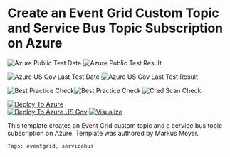 # Create an Event Grid Custom Topic and Service Bus Topic Subscription on Azure

![Azure Public Test Date](https://azurequickstartsservice.blob.core.windows.net/badges/101-event-grid-servicebus-topic/PublicLastTestDate.svg)
![Azure Public Test Result](https://azurequickstartsservice.blob.core.windows.net/badges/101-event-grid-servicebus-topic/PublicDeployment.svg)

![Azure US Gov Last Test Date](https://azurequickstartsservice.blob.core.windows.net/badges/101-event-grid-servicebus-topic/FairfaxLastTestDate.svg)
![Azure US Gov Last Test Result](https://azurequickstartsservice.blob.core.windows.net/badges/101-event-grid-servicebus-topic/FairfaxDeployment.svg)

![Best Practice Check](https://azurequickstartsservice.blob.core.windows.net/badges/101-event-grid-servicebus-topic/BestPracticeResult.svg)![Best Practice Check](https://azurequickstartsservice.blob.core.windows.net/badges/101-event-grid-servicebus-topic/BestPracticeResult.svg)
![Cred Scan Check](https://azurequickstartsservice.blob.core.windows.net/badges/101-event-grid-servicebus-topic/CredScanResult.svg)

[![Deploy To Azure](https://raw.githubusercontent.com/fathym-it/azure-quickstart-templates/master/1-CONTRIBUTION-GUIDE/images/deploytoazure.svg?sanitize=true)](https://portal.azure.com/#create/Microsoft.Template/uri/https%3A%2F%2Fraw.githubusercontent.com%2Ffathym-it%2Fazure-quickstart-templates%2Fmaster%2F101-event-grid-servicebus-topic%2Fazuredeploy.json)  
[![Deploy To Azure US Gov](https://raw.githubusercontent.com/fathym-it/azure-quickstart-templates/master/1-CONTRIBUTION-GUIDE/images/deploytoazuregov.svg?sanitize=true)](https://portal.azure.us/#create/Microsoft.Template/uri/https%3A%2F%2Fraw.githubusercontent.com%2Ffathym-it%2Fazure-quickstart-templates%2Fmaster%2F101-event-grid-servicebus-topic%2Fazuredeploy.json)
[![Visualize](https://raw.githubusercontent.com/fathym-it/azure-quickstart-templates/master/1-CONTRIBUTION-GUIDE/images/visualizebutton.svg?sanitize=true)](http://armviz.io/#/?load=https%3A%2F%2Fraw.githubusercontent.com%2Ffathym-it%2Fazure-quickstart-templates%2Fmaster%2F101-event-grid-servicebus-topic%2Fazuredeploy.json)

This template creates an Event Grid custom topic and a service bus topic subscription on Azure. Template was authored by Markus Meyer.

`Tags: eventgrid, servicebus`
